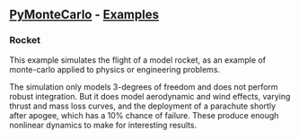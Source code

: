 ## [PyMonteCarlo](../../) - [Examples](../)

### Rocket
This example simulates the flight of a model rocket, as an example of 
monte-carlo applied to physics or engineering problems.

The simulation only models 3-degrees of freedom and does not perform robust 
integration. But it does model aerodynamic and wind effects, varying thrust and 
mass loss curves, and the deployment of a parachute shortly after apogee, which 
has a 10% chance of failure. These produce enough nonlinear dynamics to make 
for interesting results. 